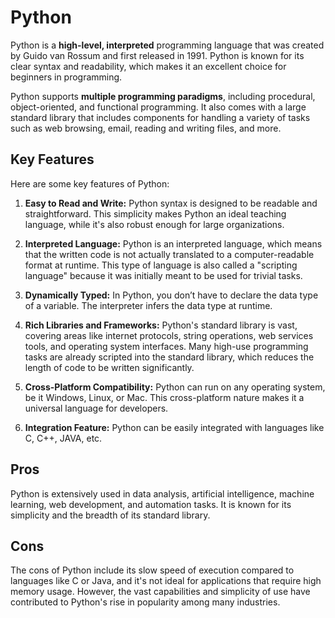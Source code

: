 # Python

Python is a **high-level, interpreted** programming language that was created by Guido van Rossum and first released in 1991. Python is known for its clear syntax and readability, which makes it an excellent choice for beginners in programming.

Python supports **multiple programming paradigms**, including procedural, object-oriented, and functional programming. It also comes with a large standard library that includes components for handling a variety of tasks such as web browsing, email, reading and writing files, and more.

## Key Features

Here are some key features of Python:

1. **Easy to Read and Write:** Python syntax is designed to be readable and straightforward. This simplicity makes Python an ideal teaching language, while it's also robust enough for large organizations.

2. **Interpreted Language:** Python is an interpreted language, which means that the written code is not actually translated to a computer-readable format at runtime. This type of language is also called a "scripting language" because it was initially meant to be used for trivial tasks.

3. **Dynamically Typed:** In Python, you don’t have to declare the data type of a variable. The interpreter infers the data type at runtime.

4. **Rich Libraries and Frameworks:** Python's standard library is vast, covering areas like internet protocols, string operations, web services tools, and operating system interfaces. Many high-use programming tasks are already scripted into the standard library, which reduces the length of code to be written significantly.

5. **Cross-Platform Compatibility:** Python can run on any operating system, be it Windows, Linux, or Mac. This cross-platform nature makes it a universal language for developers.

6. **Integration Feature:** Python can be easily integrated with languages like C, C++, JAVA, etc.

## Pros

Python is extensively used in data analysis, artificial intelligence, machine learning, web development, and automation tasks. It is known for its simplicity and the breadth of its standard library.

## Cons

The cons of Python include its slow speed of execution compared to languages like C or Java, and it's not ideal for applications that require high memory usage. However, the vast capabilities and simplicity of use have contributed to Python's rise in popularity among many industries.
